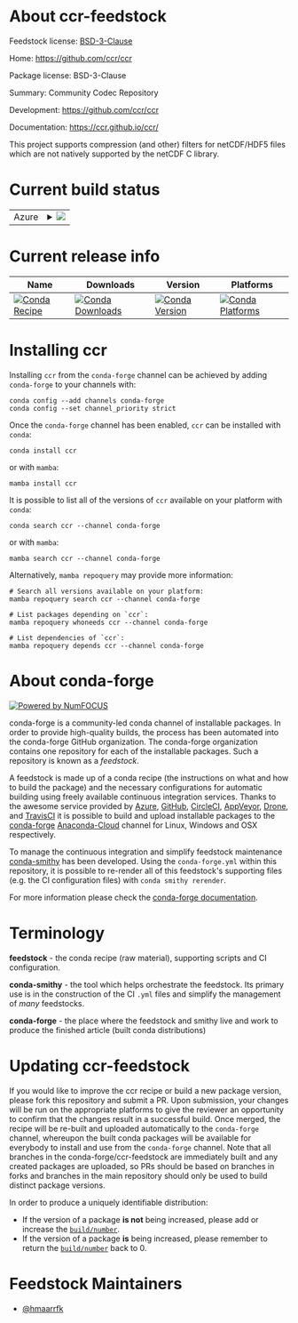 About ccr-feedstock
===================

Feedstock license: [BSD-3-Clause](https://github.com/conda-forge/ccr-feedstock/blob/main/LICENSE.txt)

Home: https://github.com/ccr/ccr

Package license: BSD-3-Clause

Summary: Community Codec Repository

Development: https://github.com/ccr/ccr

Documentation: https://ccr.github.io/ccr/

This project supports compression (and other) filters for netCDF/HDF5 files
which are not natively supported by the netCDF C library.


Current build status
====================


<table>
    
  <tr>
    <td>Azure</td>
    <td>
      <details>
        <summary>
          <a href="https://dev.azure.com/conda-forge/feedstock-builds/_build/latest?definitionId=14888&branchName=main">
            <img src="https://dev.azure.com/conda-forge/feedstock-builds/_apis/build/status/ccr-feedstock?branchName=main">
          </a>
        </summary>
        <table>
          <thead><tr><th>Variant</th><th>Status</th></tr></thead>
          <tbody><tr>
              <td>linux_64</td>
              <td>
                <a href="https://dev.azure.com/conda-forge/feedstock-builds/_build/latest?definitionId=14888&branchName=main">
                  <img src="https://dev.azure.com/conda-forge/feedstock-builds/_apis/build/status/ccr-feedstock?branchName=main&jobName=linux&configuration=linux%20linux_64_" alt="variant">
                </a>
              </td>
            </tr><tr>
              <td>osx_64</td>
              <td>
                <a href="https://dev.azure.com/conda-forge/feedstock-builds/_build/latest?definitionId=14888&branchName=main">
                  <img src="https://dev.azure.com/conda-forge/feedstock-builds/_apis/build/status/ccr-feedstock?branchName=main&jobName=osx&configuration=osx%20osx_64_" alt="variant">
                </a>
              </td>
            </tr>
          </tbody>
        </table>
      </details>
    </td>
  </tr>
</table>

Current release info
====================

| Name | Downloads | Version | Platforms |
| --- | --- | --- | --- |
| [![Conda Recipe](https://img.shields.io/badge/recipe-ccr-green.svg)](https://anaconda.org/conda-forge/ccr) | [![Conda Downloads](https://img.shields.io/conda/dn/conda-forge/ccr.svg)](https://anaconda.org/conda-forge/ccr) | [![Conda Version](https://img.shields.io/conda/vn/conda-forge/ccr.svg)](https://anaconda.org/conda-forge/ccr) | [![Conda Platforms](https://img.shields.io/conda/pn/conda-forge/ccr.svg)](https://anaconda.org/conda-forge/ccr) |

Installing ccr
==============

Installing `ccr` from the `conda-forge` channel can be achieved by adding `conda-forge` to your channels with:

```
conda config --add channels conda-forge
conda config --set channel_priority strict
```

Once the `conda-forge` channel has been enabled, `ccr` can be installed with `conda`:

```
conda install ccr
```

or with `mamba`:

```
mamba install ccr
```

It is possible to list all of the versions of `ccr` available on your platform with `conda`:

```
conda search ccr --channel conda-forge
```

or with `mamba`:

```
mamba search ccr --channel conda-forge
```

Alternatively, `mamba repoquery` may provide more information:

```
# Search all versions available on your platform:
mamba repoquery search ccr --channel conda-forge

# List packages depending on `ccr`:
mamba repoquery whoneeds ccr --channel conda-forge

# List dependencies of `ccr`:
mamba repoquery depends ccr --channel conda-forge
```


About conda-forge
=================

[![Powered by
NumFOCUS](https://img.shields.io/badge/powered%20by-NumFOCUS-orange.svg?style=flat&colorA=E1523D&colorB=007D8A)](https://numfocus.org)

conda-forge is a community-led conda channel of installable packages.
In order to provide high-quality builds, the process has been automated into the
conda-forge GitHub organization. The conda-forge organization contains one repository
for each of the installable packages. Such a repository is known as a *feedstock*.

A feedstock is made up of a conda recipe (the instructions on what and how to build
the package) and the necessary configurations for automatic building using freely
available continuous integration services. Thanks to the awesome service provided by
[Azure](https://azure.microsoft.com/en-us/services/devops/), [GitHub](https://github.com/),
[CircleCI](https://circleci.com/), [AppVeyor](https://www.appveyor.com/),
[Drone](https://cloud.drone.io/welcome), and [TravisCI](https://travis-ci.com/)
it is possible to build and upload installable packages to the
[conda-forge](https://anaconda.org/conda-forge) [Anaconda-Cloud](https://anaconda.org/)
channel for Linux, Windows and OSX respectively.

To manage the continuous integration and simplify feedstock maintenance
[conda-smithy](https://github.com/conda-forge/conda-smithy) has been developed.
Using the ``conda-forge.yml`` within this repository, it is possible to re-render all of
this feedstock's supporting files (e.g. the CI configuration files) with ``conda smithy rerender``.

For more information please check the [conda-forge documentation](https://conda-forge.org/docs/).

Terminology
===========

**feedstock** - the conda recipe (raw material), supporting scripts and CI configuration.

**conda-smithy** - the tool which helps orchestrate the feedstock.
                   Its primary use is in the construction of the CI ``.yml`` files
                   and simplify the management of *many* feedstocks.

**conda-forge** - the place where the feedstock and smithy live and work to
                  produce the finished article (built conda distributions)


Updating ccr-feedstock
======================

If you would like to improve the ccr recipe or build a new
package version, please fork this repository and submit a PR. Upon submission,
your changes will be run on the appropriate platforms to give the reviewer an
opportunity to confirm that the changes result in a successful build. Once
merged, the recipe will be re-built and uploaded automatically to the
`conda-forge` channel, whereupon the built conda packages will be available for
everybody to install and use from the `conda-forge` channel.
Note that all branches in the conda-forge/ccr-feedstock are
immediately built and any created packages are uploaded, so PRs should be based
on branches in forks and branches in the main repository should only be used to
build distinct package versions.

In order to produce a uniquely identifiable distribution:
 * If the version of a package **is not** being increased, please add or increase
   the [``build/number``](https://docs.conda.io/projects/conda-build/en/latest/resources/define-metadata.html#build-number-and-string).
 * If the version of a package **is** being increased, please remember to return
   the [``build/number``](https://docs.conda.io/projects/conda-build/en/latest/resources/define-metadata.html#build-number-and-string)
   back to 0.

Feedstock Maintainers
=====================

* [@hmaarrfk](https://github.com/hmaarrfk/)

